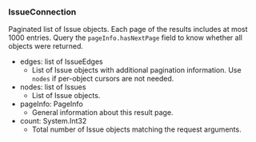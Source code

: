 ### IssueConnection
Paginated list of Issue objects. Each page of the results includes at most 1000 entries. Query the `pageInfo.hasNextPage` field to know whether all objects were returned.

- edges: list of IssueEdges
  - List of Issue objects with additional pagination information. Use `nodes` if per-object cursors are not needed.
- nodes: list of Issues
  - List of Issue objects.
- pageInfo: PageInfo
  - General information about this result page.
- count: System.Int32
  - Total number of Issue objects matching the request arguments.
